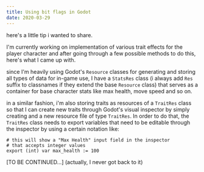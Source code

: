 ```yaml
---
title: Using bit flags in Godot
date: 2020-03-29
---
```


here's a little tip i wanted to share.

I'm currently working on implementation of various trait effects for the player character and after going through a few possible methods to do this, here's what I came up with.

since I'm heavily using Godot's `Resource` classes for generating and storing all types of data for in-game use, I have a `StatsRes` class (i always add `Res` suffix to classnames if they extend the base `Resource` class) that serves as a container for base character stats like max health, move speed and so on.

in a similar fashion, i'm also storing traits as resources of a `TraitRes` class so that I can create new traits through Godot's visual inspector by simply creating and a new resource file of type `TraitRes`. In order to do that, the `TraitRes` class needs to export variables that need to be editable through the inspector by using a certain notation like:

```gdscript
# this will show a "Max Health" input field in the inspector
# that accepts integer values
export (int) var max_health := 100
```

[TO BE CONTINUED...] (actually, I never got back to it)
